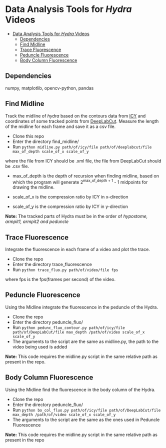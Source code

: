 # Data Analysis Tools for *Hydra* Videos

- [Data Analysis Tools for *Hydra* Videos](#data-analysis-tools-for-hydra-videos)
  - [Dependencies](#dependencies)
  - [Find Midline](#find-midline)
  - [Trace Fluorescence](#trace-fluorescence)
  - [Peduncle Fluorescence](#peduncle-fluo)
  - [Body Column Fluorescence](#body-col-fluo)

## Dependencies
numpy, matplotlib, opencv-python, pandas

## Find Midline

Track the midline of *hydra* based on the contours data from [ICY](http://icy.bioimageanalysis.org/) and coordinates of some tracked points from [DeepLabCut](https://github.com/AlexEMG/DeepLabCut). Measure the length of the midline for each frame and save it as a csv file.

- Clone this repo
- Enter the directory find_midline/
- Run `python midline.py path/of/icy/file path/of/deeplabcut/file max_of_depth scale_of_x scale_of_y`

where the file from ICY should be .xml file, the file from DeepLabCut should be .csv file.

- max_of_depth is the depth of recursion when finding midline, based on which the program will generate 2<sup>max\_of\_depth + 1</sup> - 1 midpoints for drawing the midline.

- scale_of_x is the compression ratio by ICY in x-direction

- scale_of_y is the compression ratio by ICY in y-direction

**Note:** The tracked parts of Hydra must be in the order of *hypostome, armpit1, armpit2 and peduncle*

## Trace Fluorescence

Integrate the fluorescence in each frame of a video and plot the trace.

- Clone the repo
- Enter the directory trace_fluorescence
- Run `python trace_fluo.py path/of/video/file fps`

where fps is the fps(frames per second) of the video.

## Peduncle Fluorescence

Using the Midline integrate the fluorescence in the peduncle of the Hydra.

- Clone the repo
- Enter the directory peduncle_fluo/
- Run `python pedunc_fluo_contour.py path/of/icy/file path/of/DeepLabCut/file max_depth /path/of/video scale_of_x scale_of_y`
- The arguments to the script are the same as midline.py, the path to the video being used is added

**Note:** This code requires the midline.py script in the same relative path as present in the repo.

## Body Column Fluorescence

Using the Midline find the fluorescence in the body column of the Hydra.

- Clone the repo
- Enter the directory peduncle_fluo/
- Run `python bo_col_fluo.py path/of/icy/file path/of/DeepLabCut/file max_depth /path/of/video scale_of_x scale_of_y`
- The arguments to the script are the same as the ones used in Peduncle Fluorescence

**Note:** This code requires the midline.py script in the same relative path as present in the repo
